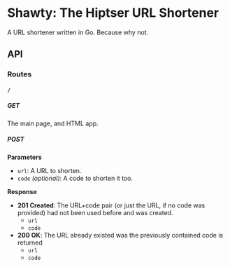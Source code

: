 Shawty: The Hiptser URL Shortener
=================================

A URL shortener written in Go. Because why not.


API
---

### Routes

#### `/`

##### GET

The main page, and HTML app.

##### POST

**Parameters**

- `url`: A URL to shorten.
- `code` _(optional)_: A code to shorten it too.

**Response**

- **201 Created**: The URL+code pair (or just the URL, if no code was provided) had not been used before and was created.
  - `url`
  - `code`
- **200 OK**: The URL already existed was the previously contained code is returned
  - `url`
  - `code`


